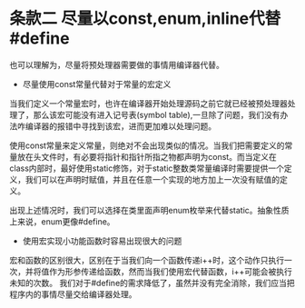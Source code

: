 # 条款二 尽量以const,enum,inline代替#define

也可以理解为，尽量将预处理器需要做的事情用编译器代替。

* 尽量使用const常量代替对于常量的宏定义

当我们定义一个常量宏时，也许在编译器开始处理源码之前它就已经被预处理器处理了，那么该宏可能没有进入记号表(symbol table),一旦除了问题，我们没有办法咋编译器的报错中寻找到该宏，进而更加难以处理问题。

使用const常量来定义常量，则绝对不会出现类似的情况。当我们把需要定义的常量放在头文件时，有必要将指针和指针所指之物都声明为const。而当定义在class内部时，最好使用static修饰，对于static整数类常量编译时需要提供一个定义，我们可以在声明时赋值，并且在任意一个实现的地方加上一次没有赋值的定义。

出现上述情况时，我们可以选择在类里面声明enum枚举来代替static。抽象性质上来说，enum更像#define。

* 使用宏实现小功能函数时容易出现很大的问题

宏和函数的区别很大，区别在于当我们向一个函数传递i++时，这个动作只执行一次，并将值作为形参传递给函数，然而当我们使用宏代替函数，i++可能会被执行未知的次数。
我们对于#define的需求降低了，虽然并没有完全消除，我们应当把程序内的事情尽量交给编译器处理。